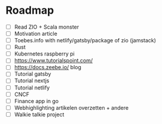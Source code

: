 # Roadmap

- [ ] Read ZIO + Scala monster
- [ ] Motivation article
- [ ] Toebes.info with netlify/gatsby/package of zio (jamstack)
- [ ] Rust
- [ ] Kubernetes raspberry pi
- [ ] https://www.tutorialspoint.com/
- [ ] https://docs.zeebe.io/ blog
- [ ] Tutorial gatsby
- [ ] Tutorial nextjs
- [ ] Tutorial netlify
- [ ] CNCF
- [ ] Finance app in go
- [ ] Webhighlighting artikelen overzetten + andere
- [ ] Walkie talkie project